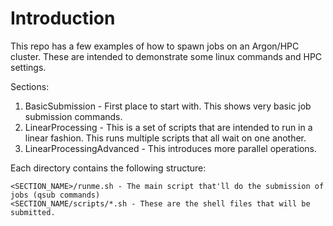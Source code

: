 # Introduction

This repo has a few examples of how to spawn jobs on an Argon/HPC cluster.  These are intended to demonstrate some linux commands and HPC settings.

Sections:
1. BasicSubmission - First place to start with.  This shows very basic job submission commands.
2. LinearProcessing - This is a set of scripts that are intended to run in a linear fashion.  This runs multiple scripts that all wait on one another.
3. LinearProcessingAdvanced - This introduces more parallel operations.

Each directory contains the following structure:

```
<SECTION_NAME>/runme.sh - The main script that'll do the submission of jobs (qsub commands)
<SECTION_NAME/scripts/*.sh - These are the shell files that will be submitted.
```


